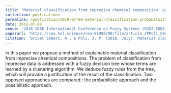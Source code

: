 ```yaml
---
title: "Material classification from imprecise chemical composition: probabilistic vs possibilistic approach"
collection: publications
permalink: /publication/2018-07-08-material-classification-probabilsitic-vs-possibilistic
date: 2018-07-08
venue: '2018 IEEE International Conference on Fuzzy Systems (FUZZ-IEEE)'
paperurl: 'https://cea.hal.science/cea-01992290/file/article_JPPoli_CBordMaterialClassificationOpen.pdf'
citation: 'Grivet Sébert, A., & Poli, J. P. (2018, July). Material classification from imprecise chemical composition: probabilistic vs possibilistic approach. In 2018 IEEE International Conference on Fuzzy Systems (FUZZ-IEEE) (pp. 1-8). IEEE.'
---
```

In this paper we propose a method of explainable material classification from imprecise chemical compositions. The problem of classification from imprecise data is addressed with a fuzzy decision tree whose terms are learned by a clustering algorithm. We deduce fuzzy rules from the tree, which will provide a justification of the result of the classification. Two opposed approaches are compared : the probabilistic approach and the possibilistic approach.
